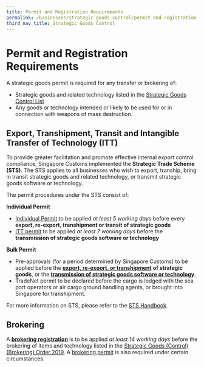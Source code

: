 ```yaml
---
title: Permit and Registration Requirements
permalink: /businesses/strategic-goods-control/permit-and-registration-requirements
third_nav_title: Strategic Goods Control
---
```


# Permit and Registration Requirements

A strategic goods permit is required for any transfer or brokering of:

-   Strategic goods and related technology listed in the [Strategic Goods Control List](https://singapore-customs-staging.netlify.app/businesses/strategic-goods-control/strategic-goods-control-list)
-   Any goods or technology intended or likely to be used for or in connection with weapons of mass destruction.

## Export, Transhipment, Transit and Intangible Transfer of Technology (ITT)

To provide greater facilitation and promote effective internal export control compliance, Singapore Customs implemented the  **Strategic Trade Scheme (STS)**. The STS applies to all businesses who wish to export, tranship, bring in transit strategic goods and related technology, or transmit strategic goods software or technology.

The permit procedures under the STS consist of:

**Individual Permit**

-   [Individual Permit](https://singapore-customs-staging.netlify.app/businesses/strategic-goods-control/permit-and-registration-requirements/individual-permit-export-transhipment-and-transit)  to be applied  _at least 5 working days_  before every  **export, re-export, transhipment or transit of strategic goods**
-   [ITT permit](https://singapore-customs-staging.netlify.app/businesses/strategic-goods-control/permit-and-registration-requirements/intangible-transfer-of-technology-itt)  to be applied  _at least 7 working days_  before the  **transmission of strategic goods software or technology**

**Bulk Permit**

-   Pre-approvals (for a period determined by Singapore Customs) to be applied before the  **[export, re-export, or transhipment](https://singapore-customs-staging.netlify.app/businesses/strategic-goods-control/bulk-permit-export-transhipment-and-intangible-transfer-of-technology)** **of strategic goods**, or the  **[transmission of strategic goods software or technology](https://singapore-customs-staging.netlify.app/businesses/strategic-goods-control/permit-and-registration-requirements/intangible-transfer-of-technology-itt)**.
-   TradeNet permit to be declared before the cargo is lodged with the sea port operators or air cargo ground handling agents, or brought into Singapore for transhipment.

For more information on STS, please refer to the [STS Handbook](https://www.customs.gov.sg/-/media/strategic-trade-scheme-handbook-updated-1-oct-2019.pdf?la=en&hash=B422E1A2CFBEAEB2EA4CE84E56113FD240CFBCBA).

## Brokering

A  **[brokering registration](https://singapore-customs-staging.netlify.app/businesses/strategic-goods-control/permit-and-registration-requirements/brokering)** is to be applied _at least 14 working days_  before the brokering of items and technology listed in the  [Strategic Goods (Control) (Brokering) Order 2019](https://sso.agc.gov.sg/SL/SGCA2002-S534-2019?DocDate=20190801=20190801). A  [brokering permit](https://singapore-customs-staging.netlify.app/businesses/strategic-goods-control/permit-and-registration-requirements/brokering)  is also required under certain circumstances.
